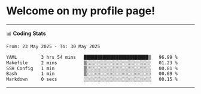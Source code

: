 # Welcome on my profile page!
<!-- print(("dralla"[::-1]+"s").capitalize()) -->

<!-- ---
👨🏻‍💻 **Busy With**
* Learning new Skills.
* Building small Projects.
* Being helpful. -->

---
📊 **Coding Stats**
<!--START_SECTION:waka-->

```txt
From: 23 May 2025 - To: 30 May 2025

YAML         3 hrs 54 mins   ████████████████████████▒   96.99 %
Makefile     2 mins          ▒░░░░░░░░░░░░░░░░░░░░░░░░   01.23 %
SSH Config   1 min           ▒░░░░░░░░░░░░░░░░░░░░░░░░   00.81 %
Bash         1 min           ▒░░░░░░░░░░░░░░░░░░░░░░░░   00.69 %
Markdown     0 secs          ░░░░░░░░░░░░░░░░░░░░░░░░░   00.15 %
```

<!--END_SECTION:waka-->
---

